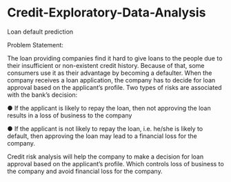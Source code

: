 # Credit-Exploratory-Data-Analysis
Loan default prediction

Problem Statement:

The loan providing companies find it hard to give loans to the people due to their insufficient or
non-existent credit history. Because of that, some consumers use it as their advantage by becoming a
defaulter.
When the company receives a loan application, the company has to decide for loan approval based on the
applicant’s profile. Two types of risks are associated with the bank’s decision:

● If the applicant is likely to repay the loan, then not approving the loan results in a loss of business to
the company

● If the applicant is not likely to repay the loan, i.e. he/she is likely to default, then approving the loan
may lead to a financial loss for the company.

Credit risk analysis will help the company to make a decision for loan approval based on the applicant’s
profile. Which controls loss of business to the company and avoid financial loss for the company.
